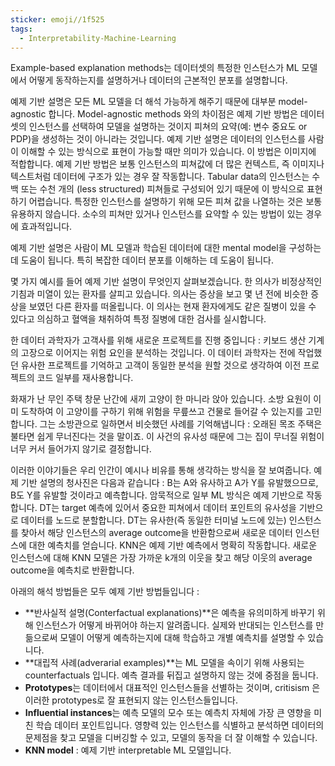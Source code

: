 ```yaml
---
sticker: emoji//1f525
tags:
  - Interpretability-Machine-Learning
---
```

Example-based explanation methods는 데이터셋의 특정한 인스턴스가 ML 모델에서 어떻게 동작하는지를 설명하거나 데이터의 근본적인 분포를 설명합니다. 

예제 기반 설명은 모든 ML 모델을 더 해석 가능하게 해주기 때문에 대부분 model-agnostic 합니다. Model-agnostic methods 와의 차이점은 예제 기반 방법은 데이터셋의 인스턴스를 선택하여 모델을 설명하는 것이지 피쳐의 요약(예: 변수 중요도 or PDP)을 생성하는 것이 아니라는 것입니다. 예제 기반 설명은 데이터의 인스턴스를 사람이 이해할 수 있는 방식으로 표현이 가능할 때만 의미가 있습니다. 이 방법은 이미지에 적합합니다. 예제 기반 방법은 보통 인스턴스의 피쳐값에 더 많은 컨텍스트, 즉 이미지나 텍스트처럼 데이터에 구조가 있는 경우 잘 작동합니다. Tabular data의 인스턴스는 수백 또는 수천 개의 (less structured) 피쳐들로 구성되어 있기 때문에 이 방식으로 표현하기 어렵습니다. 특정한 인스턴스를 설명하기 위해 모든 피쳐 값을 나열하는 것은 보통 유용하지 않습니다. 소수의 피쳐만 있거나 인스턴스를 요약할 수 있는 방법이 있는 경우에 효과적입니다. 

예제 기반 설명은 사람이 ML 모델과 학습된 데이터에 대한 mental model을 구성하는 데 도움이 됩니다. 특히 복잡한 데이터 분포를 이해하는 데 도움이 됩니다. 

몇 가지 예시를 들어 예제 기반 설명이 무엇인지 살펴보겠습니다. 한 의사가 비정상적인 기침과 미열이 있는 환자를 살피고 있습니다. 의사는 증상을 보고 몇 년 전에 비슷한 증상을 보였던 다른 환자를 떠올립니다. 이 의사는 현재 환자에게도 같은 질병이 있을 수 있다고 의심하고 혈액을 채취하여 특정 질병에 대한 검사를 실시합니다. 

한 데이터 과학자가 고객사를 위해 새로운 프로젝트를 진행 중입니다 : 키보드 생산 기계의 고장으로 이어지는 위험 요인을 분석하는 것입니다. 이 데이터 과학자는 전에 작업했던 유사한 프로젝트를 기억하고 고객이 동일한 분석을 원할 것으로 생각하여 이전 프로젝트의 코드 일부를 재사용합니다. 

화재가 난 무인 주택 창문 난간에 새끼 고양이 한 마니라 앉아 있습니다. 소방 요원이 이미 도착하여 이 고양이를 구하기 위해 위험을 무릎쓰고 건물로 들어갈 수 있는지를 고민합니다. 그는 소방관으로 일하면서 비슷했던 사례를 기억해냅니다 : 오래된 목조 주택은 불타면 쉽게 무너진다는 것을 말이죠. 이 사건의 유사성 때문에 그는 집이 무너질 위험이 너무 커서 들어가지 않기로 결정합니다. 

이러한 이야기들은 우리 인간이 예시나 비유를 통해 생각하는 방식을 잘 보여줍니다. 예제 기반 설명의 청사진은 다음과 같습니다 : B는 A와 유사하고 A가 Y를 유발했으므로, B도 Y를 유발할 것이라고 예측합니다. 암묵적으로 일부 ML 방식은 예제 기반으로 작동합니다. DT는 target 예측에 있어서 중요한 피쳐에서 데이터 포인트의 유사성을 기반으로 데이터를 노드로 분할합니다. DT는 유사한(즉 동일한 터미널 노드에 있는) 인스턴스를 찾아서 해당 인스턴스의 average outcome을 반환함으로써 새로운 데이터 인스턴스에 대한 예측치를 얻습니다. KNN은 예제 기반 예측에서 명확히 작동합니다. 새로운 인스턴스에 대해 KNN 모델은 가장 가까운 k개의 이웃을 찾고 해당 이웃의 average outcome을 예측치로 반환합니다. 

아래의 해석 방법들은 모두 예제 기반 방법들입니다 : 
- **반사실적 설명(Conterfactual explanations)**은 예측을 유의미하게 바꾸기 위해 인스턴스가 어떻게 바뀌어야 하는지 알려줍니다. 실제와 반대되는 인스턴스를 만듦으로써 모델이 어떻게 예측하는지에 대해 학습하고 개별 예측치를 설명할 수 있습니다. 
- **대립적 사례(adverarial examples)**는 ML 모델을 속이기 위해 사용되는 counterfactuals 입니다. 예측 결과를 뒤집고 설명하지 않는 것에 중점을 둡니다. 
- **Prototypes**는 데이터에서 대표적인 인스턴스들을 선별하는 것이며, critisism 은 이러한 prototypes로 잘 표현되지 않는 인스턴스들입니다. 
- **Influential instances**는 예측 모델의 모수 또는 예측치 자체에 가장 큰 영향을 미친 학습 데이터 포인트입니다. 영향력 있는 인스턴스를 식별하고 분석하면 데이터의 문제점을 찾고 모델을 디버깅할 수 있고, 모델의 동작을 더 잘 이해할 수 있습니다. 
- **KNN model** : 예제 기반 interpretable ML 모델입니다.

